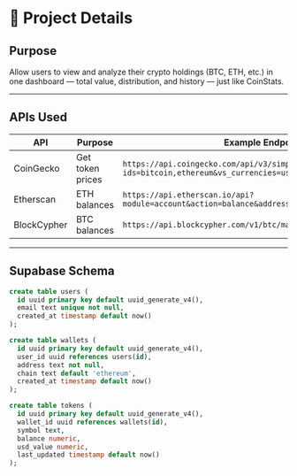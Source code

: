 # 🧠 Project Details

## Purpose
Allow users to view and analyze their crypto holdings (BTC, ETH, etc.) in one dashboard — total value, distribution, and history — just like CoinStats.

---

## APIs Used
| API | Purpose | Example Endpoint |
|------|----------|------------------|
| CoinGecko | Get token prices | `https://api.coingecko.com/api/v3/simple/price?ids=bitcoin,ethereum&vs_currencies=usd` |
| Etherscan | ETH balances | `https://api.etherscan.io/api?module=account&action=balance&address=<wallet>` |
| BlockCypher | BTC balances | `https://api.blockcypher.com/v1/btc/main/addrs/<wallet>/balance` |

---

## Supabase Schema
```sql
create table users (
  id uuid primary key default uuid_generate_v4(),
  email text unique not null,
  created_at timestamp default now()
);

create table wallets (
  id uuid primary key default uuid_generate_v4(),
  user_id uuid references users(id),
  address text not null,
  chain text default 'ethereum',
  created_at timestamp default now()
);

create table tokens (
  id uuid primary key default uuid_generate_v4(),
  wallet_id uuid references wallets(id),
  symbol text,
  balance numeric,
  usd_value numeric,
  last_updated timestamp default now()
);
